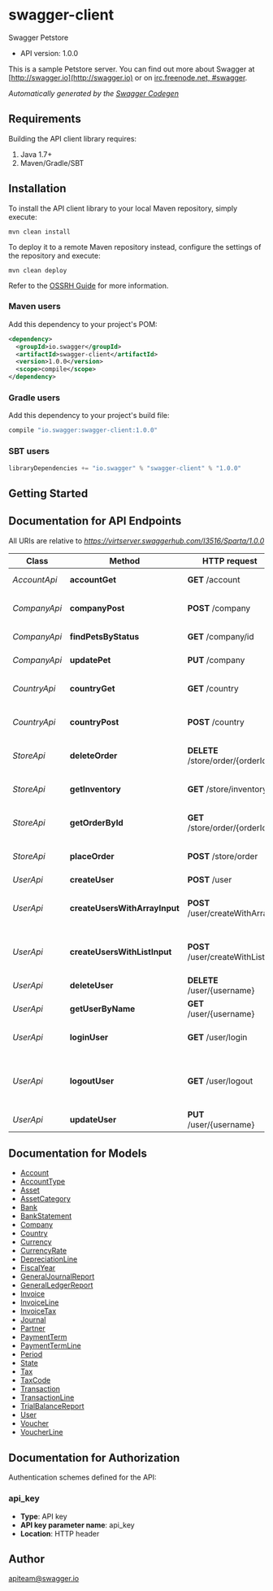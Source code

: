 # swagger-client

Swagger Petstore
- API version: 1.0.0

This is a sample Petstore server.  You can find  out more about Swagger at  [http://swagger.io](http://swagger.io) or on  [irc.freenode.net, #swagger](http://swagger.io/irc/). 


*Automatically generated by the [Swagger Codegen](https://github.com/swagger-api/swagger-codegen)*

## Requirements

Building the API client library requires:
1. Java 1.7+
2. Maven/Gradle/SBT

## Installation

To install the API client library to your local Maven repository, simply execute:

```shell
mvn clean install
```

To deploy it to a remote Maven repository instead, configure the settings of the repository and execute:

```shell
mvn clean deploy
```

Refer to the [OSSRH Guide](http://central.sonatype.org/pages/ossrh-guide.html) for more information.

### Maven users

Add this dependency to your project's POM:

```xml
<dependency>
  <groupId>io.swagger</groupId>
  <artifactId>swagger-client</artifactId>
  <version>1.0.0</version>
  <scope>compile</scope>
</dependency>
```

### Gradle users

Add this dependency to your project's build file:

```groovy
compile "io.swagger:swagger-client:1.0.0"
```

### SBT users

```scala
libraryDependencies += "io.swagger" % "swagger-client" % "1.0.0"
```

## Getting Started

## Documentation for API Endpoints

All URIs are relative to *https://virtserver.swaggerhub.com/I3516/Sparta/1.0.0*

Class | Method | HTTP request | Description
------------ | ------------- | ------------- | -------------
*AccountApi* | **accountGet** | **GET** /account | Get an account
*CompanyApi* | **companyPost** | **POST** /company | Add a new company to the store
*CompanyApi* | **findPetsByStatus** | **GET** /company/id | Finds Pets by status
*CompanyApi* | **updatePet** | **PUT** /company | Update an existing pet
*CountryApi* | **countryGet** | **GET** /country | Gets a list of countries
*CountryApi* | **countryPost** | **POST** /country | Add a new company to the store
*StoreApi* | **deleteOrder** | **DELETE** /store/order/{orderId} | Delete purchase order by ID
*StoreApi* | **getInventory** | **GET** /store/inventory | Returns pet inventories by status
*StoreApi* | **getOrderById** | **GET** /store/order/{orderId} | Find purchase order by ID
*StoreApi* | **placeOrder** | **POST** /store/order | Place an order for a pet
*UserApi* | **createUser** | **POST** /user | Create user
*UserApi* | **createUsersWithArrayInput** | **POST** /user/createWithArray | Creates list of users with given input array
*UserApi* | **createUsersWithListInput** | **POST** /user/createWithList | Creates list of users with given input array
*UserApi* | **deleteUser** | **DELETE** /user/{username} | Delete user
*UserApi* | **getUserByName** | **GET** /user/{username} | Get user by user name
*UserApi* | **loginUser** | **GET** /user/login | Logs user into the system
*UserApi* | **logoutUser** | **GET** /user/logout | Logs out current logged in user session
*UserApi* | **updateUser** | **PUT** /user/{username} | Updated user


## Documentation for Models

 - [Account](Account.md)
 - [AccountType](AccountType.md)
 - [Asset](Asset.md)
 - [AssetCategory](AssetCategory.md)
 - [Bank](Bank.md)
 - [BankStatement](BankStatement.md)
 - [Company](Company.md)
 - [Country](Country.md)
 - [Currency](Currency.md)
 - [CurrencyRate](CurrencyRate.md)
 - [DepreciationLine](DepreciationLine.md)
 - [FiscalYear](FiscalYear.md)
 - [GeneralJournalReport](GeneralJournalReport.md)
 - [GeneralLedgerReport](GeneralLedgerReport.md)
 - [Invoice](Invoice.md)
 - [InvoiceLine](InvoiceLine.md)
 - [InvoiceTax](InvoiceTax.md)
 - [Journal](Journal.md)
 - [Partner](Partner.md)
 - [PaymentTerm](PaymentTerm.md)
 - [PaymentTermLine](PaymentTermLine.md)
 - [Period](Period.md)
 - [State](State.md)
 - [Tax](Tax.md)
 - [TaxCode](TaxCode.md)
 - [Transaction](Transaction.md)
 - [TransactionLine](TransactionLine.md)
 - [TrialBalanceReport](TrialBalanceReport.md)
 - [User](User.md)
 - [Voucher](Voucher.md)
 - [VoucherLine](VoucherLine.md)


## Documentation for Authorization

Authentication schemes defined for the API:
### api_key

- **Type**: API key
- **API key parameter name**: api_key
- **Location**: HTTP header


## Author

apiteam@swagger.io
